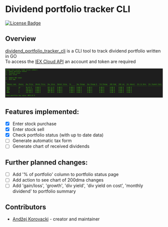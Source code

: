 # Dividend portfolio tracker CLI

[![License Badge][license badge]][license]

## Overview

[dividend_portfolio_tracker_cli][] is a CLI tool to track dividend portfolio written in GO\
To access the [IEX Cloud API][iexcloudio] an account and token are required

![example view](https://github.com/Unknovvn/dividend_portfolio_tracker_cli/blob/main/docs/images/example_view.png)

## Features implemented:

- [x] Enter stock purchase
- [x] Enter stock sell
- [x] Check portfolio status (with up to date data)
- [ ] Generate automatic tax form
- [ ] Generate chart of received dividends

## Further planned changes:

- [ ] Add '% of portfolio' column to portfolio status page
- [ ] Add action to see chart of 200dma changes
- [ ] Add 'gain/loss', 'growth', 'div yield', 'div yield on cost', 'monthly dividend' to portfolio summary

## Contributors

- [Andžej Korovacki](https://github.com/unknovvn) - creator and maintainer

[iexcloudio]: https://iexcloud.io
[dividend_portfolio_tracker_cli]: https://github.com/Unknovvn/dividend_portfolio_tracker_cli
[license badge]: https://img.shields.io/badge/license-MIT-blue.svg
[license]: https://github.com/Unknovvn/dividend_portfolio_tracker_cli/blob/main/LICENSE
